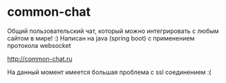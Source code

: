 # common-chat
Общий пользовательский чат, который можно интегрировать с любым сайтом в мире! :)
Написан на java (spring boot) с применением протокола websocket

http://common-chat.ru

На данный момент имеется большая проблема с ssl соединением :(
